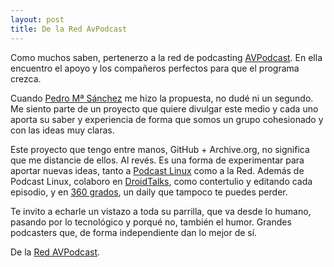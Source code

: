 ```yaml
---
layout: post
title: De la Red AvPodcast
---
```

Como muchos saben, pertenerzo a la red de podcasting [AVPodcast](https://avpodcast.net/). 
En ella encuentro el apoyo y los compañeros perfectos para que el programa crezca.

Cuando [Pedro Mª Sánchez](https://twitter.com/elojoqueves) me hizo la propuesta, no dudé ni un segundo.
Me siento parte de un proyecto que quiere divulgar este medio y cada uno aporta su saber y experiencia de forma
que somos un grupo cohesionado y con las ideas muy claras.

Este proyecto que tengo entre manos, GitHub + Archive.org, no significa que me distancie de ellos. Al revés.
Es una forma de experimentar para aportar nuevas ideas, tanto a [Podcast Linux](https://avpodcast.net/podcastlinux/) como a la Red.
Además de Podcast Linux, colaboro en [DroidTalks](https://avpodcast.net/droidtalks/), como contertulio y editando cada episodio, y en [360 grados](http://avpodcast.net/360/), un daily que 
tampoco te puedes perder.

Te invito a echarle un vistazo a toda su parrilla, que va desde lo humano, pasando por lo tecnológico y porqué no, también el humor. Grandes podcasters que, de forma independiente dan lo mejor de sí.

De la [Red AVPodcast](https://avpodcast.net/).
